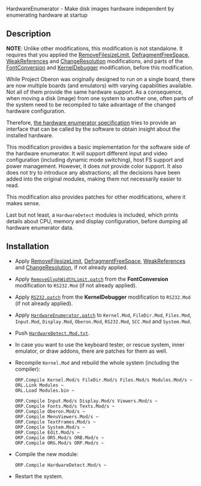 HardwareEnumerator - Make disk images hardware independent by enumerating hardware at startup

Description
-----------

**NOTE**: Unlike other modifications, this modification is not standalone. It requires that
you applied the [RemoveFilesizeLimit](../RemoveFilesizeLimit/README.md),
[DefragmentFreeSpace](../DefragmentFreeSpace/README.md),
[WeakReferences](../WeakReferences/README.md) and [ChangeResolution](../ChangeResolution/README.md)
modifications, and parts of the [FontConversion](../FontConversion/README.md) and
[KernelDebugger](../KernelDebugger/README.md) modification, before this modification.

While Project Oberon was originally designed to run on a single board, there are
now multiple boards (and emulators) with varying capabilities available. Not all
of them provide the same hardware support. As a consequence, when moving a disk
(image) from one system to another one, often parts of the system need to be
recompiled to take advantage of the changed hardware configuration.

Therefore, [the hardware enumerator specification](https://github.com/schierlm/OberonEmulator/blob/master/hardware-enumerator.md)
tries to provide an interface that can be called by the software
to obtain insight about the installed hardware.

This modification provides a basic implementation for the software side of the
hardware enumerator. It will support different input and video configuration
(including dynamic mode switching), host FS support and power management.
However, it does *not* provide color support. It also does not try to introduce
any abstractions; all the decisions have been added into the original modules,
making them not necessarily easier to read.

This modification also provides patches for other modifications, where it makes
sense.

Last but not least, a `HardwareDetect` modules is included, which prints details
about CPU, memory and display configuration, before dumping all hardware enumerator
data.

Installation
------------

- Apply [RemoveFilesizeLimit](../RemoveFilesizeLimit/README.md), [DefragmentFreeSpace](../DefragmentFreeSpace/README.md),
  [WeakReferences](../WeakReferences/README.md) and [ChangeResolution](../ChangeResolution/README.md),
  if not already applied.

- Apply [`RemoveGlyphWidthLimit.patch`](../FontConversion/RemoveGlyphWidthLimit.patch) from the **FontConversion**
  modification to `RS232.Mod` (if not already applied).

- Apply [`RS232.patch`](../KernelDebugger/RS232.patch) from the **KernelDebugger**
  modification to `RS232.Mod` (if not already applied).

- Apply [`HardwareEnumerator.patch`](HardwareEnumerator.patch) to `Kernel.Mod`,
  `FileDir.Mod`, `Files.Mod`, `Input.Mod`, `Display.Mod`, `Oberon.Mod`, `RS232.Mod`,
  `SCC.Mod` and `System.Mod`.

- Push [`HardwareDetect.Mod.txt`](HardwareDetect.Mod.txt).

- In case you want to use the keyboard tester, or rescue system, inner emulator, or
  draw addons, there are patches for them as well.

- Recompile `Kernel.Mod` and rebuild the whole system (including the compiler):

      ORP.Compile Kernel.Mod/s FileDir.Mod/s Files.Mod/s Modules.Mod/s ~
      ORL.Link Modules ~
      ORL.Load Modules.bin ~

      ORP.Compile Input.Mod/s Display.Mod/s Viewers.Mod/s ~
      ORP.Compile Fonts.Mod/s Texts.Mod/s ~
      ORP.Compile Oberon.Mod/s ~
      ORP.Compile MenuViewers.Mod/s ~
      ORP.Compile TextFrames.Mod/s ~
      ORP.Compile System.Mod/s ~
      ORP.Compile Edit.Mod/s ~
      ORP.Compile ORS.Mod/s ORB.Mod/s ~
      ORP.Compile ORG.Mod/s ORP.Mod/s ~

- Compile the new module:

      ORP.Compile HardwareDetect.Mod/s ~

- Restart the system.
